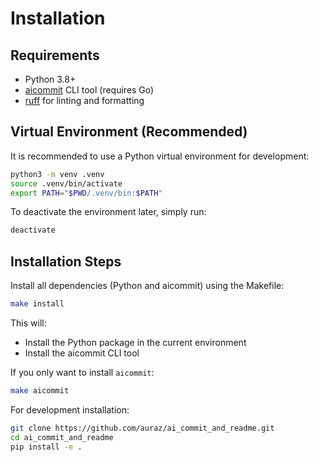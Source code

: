 # Installation

## Requirements

- Python 3.8+
- [aicommit](https://github.com/coder/aicommit) CLI tool (requires Go)
- [ruff](https://github.com/astral-sh/ruff) for linting and formatting

## Virtual Environment (Recommended)

It is recommended to use a Python virtual environment for development:

```sh
python3 -m venv .venv
source .venv/bin/activate
export PATH="$PWD/.venv/bin:$PATH"
```

To deactivate the environment later, simply run:

```sh
deactivate
```

## Installation Steps

Install all dependencies (Python and aicommit) using the Makefile:

```sh
make install
```

This will:
- Install the Python package in the current environment
- Install the aicommit CLI tool

If you only want to install `aicommit`:

```sh
make aicommit
```

For development installation:

```sh
git clone https://github.com/auraz/ai_commit_and_readme.git
cd ai_commit_and_readme
pip install -e .
```
